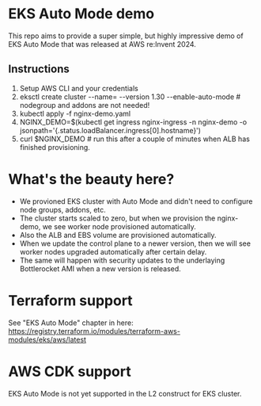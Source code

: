 # EKS Auto Mode demo

This repo aims to provide a super simple, but highly impressive demo of EKS Auto Mode that was released at AWS re:Invent 2024.

## Instructions

1. Setup AWS CLI and your credentials
2. eksctl create cluster --name=<cluster-name> --version 1.30 --enable-auto-mode # nodegroup and addons are not needed!
3. kubectl apply -f nginx-demo.yaml
4. NGINX_DEMO=$(kubectl get ingress nginx-ingress -n nginx-demo -o jsonpath='{.status.loadBalancer.ingress[0].hostname}')
5. curl $NGINX_DEMO # run this after a couple of minutes when ALB has finished provisioning.

# What's the beauty here?

- We provioned EKS cluster with Auto Mode and didn't need to configure node groups, addons, etc.
- The cluster starts scaled to zero, but when we provision the nginx-demo, we see worker node provisioned automatically.
- Also the ALB and EBS volume are provisioned automatically.
- When we update the control plane to a newer version, then we will see worker nodes upgraded automatically after certain delay.
- The same will happen with security updates to the underlaying Bottlerocket AMI when a new version is released.

# Terraform support

See "EKS Auto Mode" chapter in here: https://registry.terraform.io/modules/terraform-aws-modules/eks/aws/latest

# AWS CDK support

EKS Auto Mode is not yet supported in the L2 construct for EKS cluster.